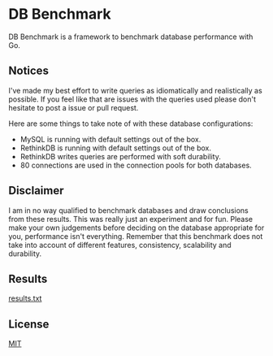 # DB Benchmark
DB Benchmark is a framework to benchmark database performance with Go.

## Notices
I've made my best effort to write queries as idiomatically and realistically as possible. If you feel like that are issues with the queries used please don't hesitate to post a issue or pull request.

Here are some things to take note of with these database configurations:
- MySQL is running with default settings out of the box.
- RethinkDB is running with default settings out of the box.
- RethinkDB writes queries are performed with soft durability.
- 80 connections are used in the connection pools for both databases.

## Disclaimer
I am in no way qualified to benchmark databases and draw conclusions from these results. This was really just an experiment and for fun. Please make your own judgements before deciding on the database appropriate for you, performance isn't everything. Remember that this benchmark does not take into account of different features, consistency, scalability and durability.

## Results
[results.txt](/results.txt)

## License
[MIT](/LICENSE)
